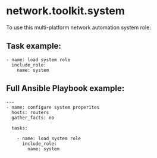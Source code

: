# network.toolkit.system

To use this multi-platform network automation system role:

## Task example:

```
- name: load system role
  include_role:
    name: system
```

## Full Ansible Playbook example:

```
---
- name: configure system properites
  hosts: routers
  gather_facts: no

  tasks:

    - name: load system role
      include_role:
        name: system
```
